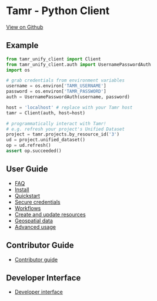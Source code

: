 # Tamr - Python Client

[View on Github](https://github.com/Datatamer/tamr-client)

## Example

```python
from tamr_unify_client import Client
from tamr_unify_client.auth import UsernamePasswordAuth
import os

# grab credentials from environment variables
username = os.environ['TAMR_USERNAME']
password = os.environ['TAMR_PASSWORD']
auth = UsernamePasswordAuth(username, password)

host = 'localhost' # replace with your Tamr host
tamr = Client(auth, host=host)

# programmatically interact with Tamr!
# e.g. refresh your project's Unified Dataset
project = tamr.projects.by_resource_id('3')
ud = project.unified_dataset()
op = ud.refresh()
assert op.succeeded()
```

## User Guide

  * [FAQ](user-guide/faq)
  * [Install](user-guide/installation)
  * [Quickstart](user-guide/quickstart)
  * [Secure credentials](user-guide/secure-credentials)
  * [Workflows](user-guide/workflows)
  * [Create and update resources](user-guide/spec)
  * [Geospatial data](user-guide/geo)
  * [Advanced usage](user-guide/advanced-usage)

## Contributor Guide

  * [Contributor guide](contributor-guide)

## Developer Interface

  * [Developer interface](developer-interface)

